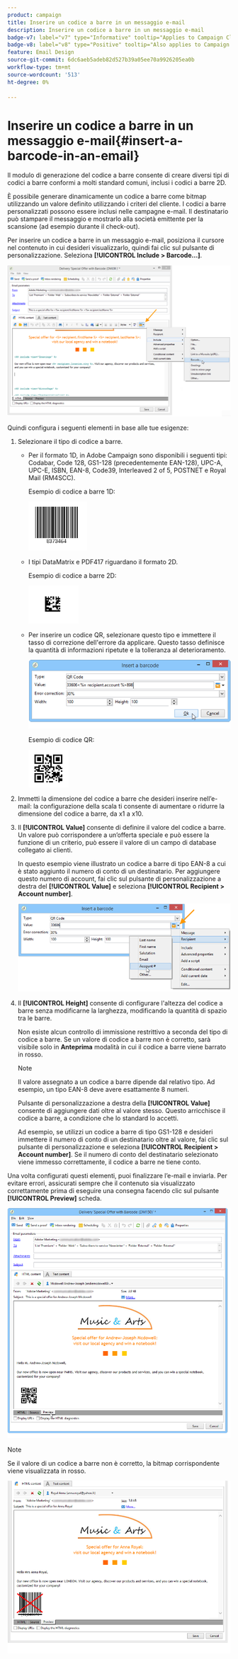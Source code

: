 ```yaml
---
product: campaign
title: Inserire un codice a barre in un messaggio e-mail
description: Inserire un codice a barre in un messaggio e-mail
badge-v7: label="v7" type="Informative" tooltip="Applies to Campaign Classic v7"
badge-v8: label="v8" type="Positive" tooltip="Also applies to Campaign v8"
feature: Email Design
source-git-commit: 6dc6aeb5adeb82d527b39a05ee70a9926205ea0b
workflow-type: tm+mt
source-wordcount: '513'
ht-degree: 0%

---
```



# Inserire un codice a barre in un messaggio e-mail{#insert-a-barcode-in-an-email}



Il modulo di generazione del codice a barre consente di creare diversi tipi di codici a barre conformi a molti standard comuni, inclusi i codici a barre 2D.

È possibile generare dinamicamente un codice a barre come bitmap utilizzando un valore definito utilizzando i criteri del cliente. I codici a barre personalizzati possono essere inclusi nelle campagne e-mail. Il destinatario può stampare il messaggio e mostrarlo alla società emittente per la scansione (ad esempio durante il check-out).

Per inserire un codice a barre in un messaggio e-mail, posiziona il cursore nel contenuto in cui desideri visualizzarlo, quindi fai clic sul pulsante di personalizzazione. Seleziona **[!UICONTROL Include > Barcode...]**.

![](assets/barcode_insert_14.png)

Quindi configura i seguenti elementi in base alle tue esigenze:

1. Selezionare il tipo di codice a barre.

   * Per il formato 1D, in Adobe Campaign sono disponibili i seguenti tipi: Codabar, Code 128, GS1-128 (precedentemente EAN-128), UPC-A, UPC-E, ISBN, EAN-8, Code39, Interleaved 2 of 5, POSTNET e Royal Mail (RM4SCC).

      Esempio di codice a barre 1D:

      ![](assets/barcode_insert_08.png)

   * I tipi DataMatrix e PDF417 riguardano il formato 2D.

      Esempio di codice a barre 2D:

      ![](assets/barcode_insert_09.png)

   * Per inserire un codice QR, selezionare questo tipo e immettere il tasso di correzione dell&#39;errore da applicare. Questo tasso definisce la quantità di informazioni ripetute e la tolleranza al deterioramento.

      ![](assets/barcode_insert_06.png)

      Esempio di codice QR:

      ![](assets/barcode_insert_12.png)

1. Immetti la dimensione del codice a barre che desideri inserire nell’e-mail: la configurazione della scala ti consente di aumentare o ridurre la dimensione del codice a barre, da x1 a x10.
1. Il **[!UICONTROL Value]** consente di definire il valore del codice a barre. Un valore può corrispondere a un’offerta speciale e può essere la funzione di un criterio, può essere il valore di un campo di database collegato ai clienti.

   In questo esempio viene illustrato un codice a barre di tipo EAN-8 a cui è stato aggiunto il numero di conto di un destinatario. Per aggiungere questo numero di account, fai clic sul pulsante di personalizzazione a destra del **[!UICONTROL Value]** e seleziona **[!UICONTROL Recipient > Account number]**.

   ![](assets/barcode_insert_15.png)

1. Il **[!UICONTROL Height]** consente di configurare l&#39;altezza del codice a barre senza modificarne la larghezza, modificando la quantità di spazio tra le barre.

   Non esiste alcun controllo di immissione restrittivo a seconda del tipo di codice a barre. Se un valore di codice a barre non è corretto, sarà visibile solo in **Anteprima** modalità in cui il codice a barre viene barrato in rosso.

   >[!NOTE]
   >
   >Il valore assegnato a un codice a barre dipende dal relativo tipo. Ad esempio, un tipo EAN-8 deve avere esattamente 8 numeri.
   >
   >Pulsante di personalizzazione a destra della **[!UICONTROL Value]** consente di aggiungere dati oltre al valore stesso. Questo arricchisce il codice a barre, a condizione che lo standard lo accetti.
   >
   >Ad esempio, se utilizzi un codice a barre di tipo GS1-128 e desideri immettere il numero di conto di un destinatario oltre al valore, fai clic sul pulsante di personalizzazione e seleziona **[!UICONTROL Recipient > Account number]**. Se il numero di conto del destinatario selezionato viene immesso correttamente, il codice a barre ne tiene conto.

Una volta configurati questi elementi, puoi finalizzare l’e-mail e inviarla. Per evitare errori, assicurati sempre che il contenuto sia visualizzato correttamente prima di eseguire una consegna facendo clic sul pulsante **[!UICONTROL Preview]** scheda.

![](assets/barcode_insert_10.png)

>[!NOTE]
>
>Se il valore di un codice a barre non è corretto, la bitmap corrispondente viene visualizzata in rosso.

![](assets/barcode_insert_11.png)
